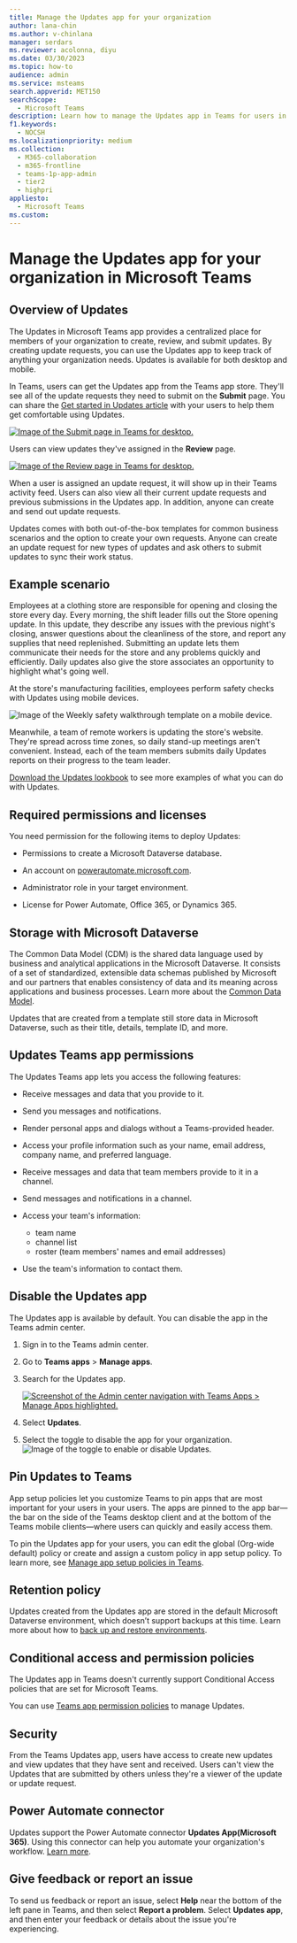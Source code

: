 ```yaml
---
title: Manage the Updates app for your organization
author: lana-chin
ms.author: v-chinlana
manager: serdars
ms.reviewer: acolonna, diyu
ms.date: 03/30/2023
ms.topic: how-to
audience: admin
ms.service: msteams
search.appverid: MET150
searchScope:
  - Microsoft Teams
description: Learn how to manage the Updates app in Teams for users in your organization.
f1.keywords:
  - NOCSH
ms.localizationpriority: medium
ms.collection: 
  - M365-collaboration
  - m365-frontline
  - teams-1p-app-admin
  - tier2
  - highpri
appliesto: 
  - Microsoft Teams
ms.custom: 
---
```


# Manage the Updates app for your organization in Microsoft Teams

## Overview of Updates

The Updates in Microsoft Teams app provides a centralized place for members of your organization to create, review, and submit updates. By creating update requests, you can use the Updates app to keep track of anything your organization needs. Updates is available for both desktop and mobile.

In Teams, users can get the Updates app from the Teams app store. They'll see all of the update requests they need to submit on the **Submit** page. You can share the [Get started in Updates article](https://support.microsoft.com/office/get-started-in-updates-c03a079e-e660-42dc-817b-ca4cfd602e5a) with your users to help them get comfortable using Updates.

[![Image of the Submit page in Teams for desktop.](media/updates-submit-small.png)](media/updates-submit.png#lightbox)

Users can view updates they've assigned in the **Review** page.

[![Image of the Review page in Teams for desktop.](media/updates-home-small.png)](media/updates-home.png#lightbox)

When a user is assigned an update request, it will show up in their Teams activity feed. Users can also view all their current update requests and previous submissions in the Updates app. In addition, anyone can create and send out update requests.

Updates comes with both out-of-the-box templates for common business scenarios and the option to create your own requests. Anyone can create an update request for new types of updates and ask others to submit updates to sync their work status.

## Example scenario

Employees at a clothing store are responsible for opening and closing the store every day. Every morning, the shift leader fills out the Store opening update. In this update, they describe any issues with the previous night's closing, answer questions about the cleanliness of the store, and report any supplies that need replenished. Submitting an update lets them communicate their needs for the store and any problems quickly and efficiently. Daily updates also give the store associates an opportunity to highlight what's going well.

At the store's manufacturing facilities, employees perform safety checks with Updates using mobile devices.

![Image of the Weekly safety walkthrough template on a mobile device.](media/updates-mobile.png)

Meanwhile, a team of remote workers is updating the store's website. They're spread across time zones, so daily stand-up meetings aren't convenient. Instead, each of the team members submits daily Updates reports on their progress to the team leader.

[Download the Updates lookbook](https://go.microsoft.com/fwlink/?linkid=2197649) to see more examples of what you can do with Updates.

## Required permissions and licenses

You need permission for the following items to deploy Updates:

- Permissions to create a Microsoft Dataverse database.

- An account on [powerautomate.microsoft.com](https://powerautomate.microsoft.com/).

- Administrator role in your target environment.

- License for Power Automate, Office 365, or Dynamics 365.

## Storage with Microsoft Dataverse

The Common Data Model (CDM) is the shared data language used by business and analytical applications in the Microsoft Dataverse. It consists of a set of standardized, extensible data schemas published by Microsoft and our partners that enables consistency of data and its meaning across applications and business processes. Learn more about the [Common Data Model](/common-data-model/).

Updates that are created from a template still store data in Microsoft Dataverse, such as their title, details, template ID, and more. 

## Updates Teams app permissions

The Updates Teams app lets you access the following features:

- Receive messages and data that you provide to it.

- Send you messages and notifications.

- Render personal apps and dialogs without a Teams-provided header.

- Access your profile information such as your name, email address, company name, and preferred language.

- Receive messages and data that team members provide to it in a channel.

- Send messages and notifications in a channel.

- Access your team's information:
  - team name
  - channel list
  - roster (team members' names and email addresses)

- Use the team's information to contact them.

## Disable the Updates app

The Updates app is available by default. You can disable the app in the Teams admin center.

  1. Sign in to the Teams admin center.

  2. Go to **Teams apps** > **Manage apps**.

  3. Search for the Updates app.

     [![Screenshot of the Admin center navigation with Teams Apps > Manage Apps highlighted.](media/manage-updates-small.png)](media/manage-updates.png#lightbox)

  4. Select **Updates**.

  5. Select the toggle to disable the app for your organization.
    ![Image of the toggle to enable or disable Updates.](media/toggle-updates.png)

## Pin Updates to Teams

App setup policies let you customize Teams to pin apps that are most important for your users in your users. The apps are pinned to the app bar—the bar on the side of the Teams desktop client and at the bottom of the Teams mobile clients—where users can quickly and easily access them.

To pin the Updates app for your users, you can edit the global (Org-wide default) policy or create and assign a custom policy in app setup policy. To learn more, see [Manage app setup policies in Teams](teams-app-setup-policies.md).

## Retention policy

Updates created from the Updates app are stored in the default Microsoft Dataverse environment, which doesn’t support backups at this time. Learn more about how to [back up and restore environments](/power-platform/admin/backup-restore-environments).

## Conditional access and permission policies

The Updates app in Teams doesn't currently support Conditional Access policies that are set for Microsoft Teams.

You can use [Teams app permission policies](teams-app-permission-policies.md) to manage Updates.

## Security

From the Teams Updates app, users have access to create new updates and view updates that they have sent and received. Users can't view the Updates that are submitted by others unless they're a viewer of the update or update request.

## Power Automate connector

Updates support the Power Automate connector **Updates App(Microsoft 365)**. Using this connector can help you automate your organization's workflow. [Learn more](https://powerautomate.microsoft.com/blog/automate-workflows-with-power-automate-connector-for-updates-in-microsoft-teams/).

## Give feedback or report an issue
  
To send us feedback or report an issue, select **Help** near the bottom of the left pane in Teams, and then select **Report a problem**. Select **Updates app**, and then enter your feedback or details about the issue you're experiencing.
